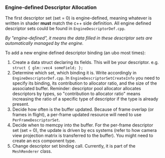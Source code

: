 ### Engine-defined Descriptor Allocation

The first descriptor set (set = 0) is engine-defined, meaning whatever is written in shader **must** match the c++ side definition. All engine defined descriptor sets could be found in `EngineDescriptorDef.cpp`.

*By "engine-defined", it means the data filled in these descriptor sets are automatically managed by the engine.*

To add a new engine defined descriptor binding (an ubo most times):

1. Create a data struct declaring its fields. This will be your descriptor. e.g. `struct { glm::vec4 someField; };`
2. Determine which set, which binding it is. Write accordingly in `EngineDescriptorDef.cpp`. In `EngineDescriptorSetCreateInfo` you need to specify its binding, its contribution to allocator ratio, and the size of the associated buffer. Reminder: descriptor pool allocator allocates descriptors by types, so "contribution to allocator ratio" means increasing the ratio of a specific type of descriptor if the type is already present.
3. Decide how often is the buffer updated. Because of frame overlap (or frames in flight), a per-frame updated resource will need to use `PerFrameDescriptorSet`.
4. Decide when to memcpy into the buffer. For the per-frame descriptor set (set = 0), the update is driven by ecs systems (refer to how camera view projection matrix is transferred to the buffer). You might need to create an ecs component type.
5. Change descriptor set binding call. Currently, it is part of the `MeshRenderer` class.